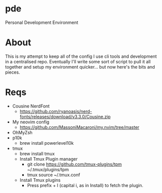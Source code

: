 # pde
Personal Development Environment

# About
This is my attempt to keep all of the config I use cli tools and development in a centralised repo. Eventually I'll write some sort of script to pull it all together and setup my environment quicker... but now here's the bits and pieces.

# Reqs
- Cousine NerdFont
  - https://github.com/ryanoasis/nerd-fonts/releases/download/v3.3.0/Cousine.zip
- My neovim config
  - https://github.com/MassoniMacaroni/my.nvim/tree/master
- OhMyZsh
- p10k
  - brew install powerlevel10k
- tmux
  - brew install tmux
  - Install Tmux Plugin manager
    - git clone https://github.com/tmux-plugins/tpm ~/.tmux/plugins/tpm
    - tmux source ~/.tmux.conf
  - Install Tmux plugins
    - Press prefix + I (capital i, as in Install) to fetch the plugin.
